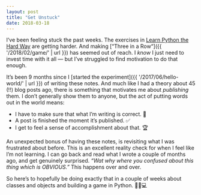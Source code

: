 ```yaml
---
layout: post
title: "Get Unstuck"
date: 2018-03-18
---
```


I’ve been feeling stuck the past weeks. The exercises in [Learn Python the Hard Way](https://learncodethehardway.org/python/) are getting harder. And making [“Three in a Row“]({{ '/2018/02/game/' | url }}) has seemed out of reach. I _know_ I just need to invest time with it all — but I’ve struggled to find motivation to do that enough.

It’s been 9 months since I [started the experiment]({{ '/2017/06/hello-world/' | url }}) of writing these notes. And much like I had a theory about 45 (!!) blog posts ago, there is something that motivates me about _publishing_ them. I&nbsp;don’t generally show them to anyone, but the act of putting words out in the world means:

- I have to make sure that what I’m writing is correct. 📖
- A post is finished the moment it’s published. ✅
- I get to feel a sense of accomplishment about that. 🏆

An unexpected bonus of having these notes, is revisiting what I was frustrated about before. This is an excellent reality check for when I feel like I’m not learning. I&nbsp;can go back and read what I wrote a couple of months ago, and get genuinely surprised. _“Wat why where you confused about this thing which is OBVIOUS.”_ This happens over and over.

So here’s to hopefully be doing exactly that in a couple of weeks about classes and objects and building a game in Python. 🙈🐍💻
